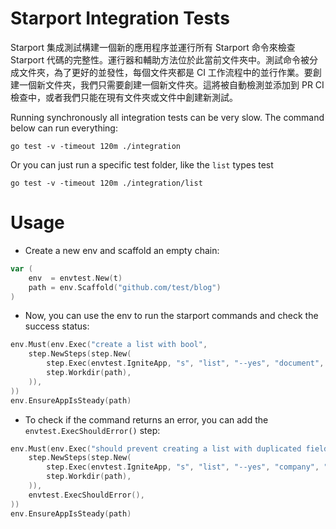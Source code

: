 # Starport Integration Tests

Starport 集成測試構建一個新的應用程序並運行所有 Starport 命令來檢查 Starport 代碼的完整性。運行器和輔助方法位於此當前文件夾中。測試命令被分成文件夾，為了更好的並發性，每個文件夾都是 CI 工作流程中的並行作業。要創建一個新文件夾，我們只需要創建一個新文件夾。這將被自動檢測並添加到 PR CI 檢查中，或者我們只能在現有文件夾或文件中創建新測試。

Running synchronously all integration tests can be very slow. The command below can run everything:
```shell
go test -v -timeout 120m ./integration
```

Or you can just run a specific test folder, like the `list` types test
```shell
go test -v -timeout 120m ./integration/list
```

# Usage

- Create a new env and scaffold an empty chain:
```go
var (
    env  = envtest.New(t)
    path = env.Scaffold("github.com/test/blog")
)
```

- Now, you can use the env to run the starport commands and check the success status:
```go
env.Must(env.Exec("create a list with bool",
    step.NewSteps(step.New(
        step.Exec(envtest.IgniteApp, "s", "list", "--yes", "document", "signed:bool"),
        step.Workdir(path),
    )),
))
env.EnsureAppIsSteady(path)
```

- To check if the command returns an error, you can add the `envtest.ExecShouldError()` step:
```go
env.Must(env.Exec("should prevent creating a list with duplicated fields",
    step.NewSteps(step.New(
        step.Exec(envtest.IgniteApp, "s", "list", "--yes", "company", "name", "name"),
        step.Workdir(path),
    )),
    envtest.ExecShouldError(),
))
env.EnsureAppIsSteady(path)
```
